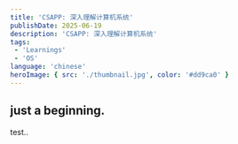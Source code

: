 ```yaml
---
title: 'CSAPP: 深入理解计算机系统'
publishDate: 2025-06-19
description: 'CSAPP: 深入理解计算机系统'
tags:
 - 'Learnings'
 - 'OS'
language: 'chinese'
heroImage: { src: './thumbnail.jpg', color: '#dd9ca0' }
---
```

## just a beginning.
test..

